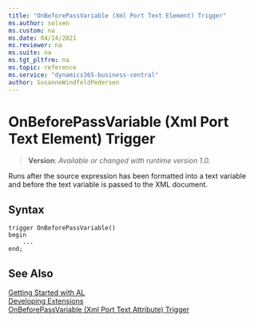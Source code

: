 ```yaml
---
title: "OnBeforePassVariable (Xml Port Text Element) Trigger"
ms.author: solsen
ms.custom: na
ms.date: 04/14/2021
ms.reviewer: na
ms.suite: na
ms.tgt_pltfrm: na
ms.topic: reference
ms.service: "dynamics365-business-central"
author: SusanneWindfeldPedersen
---
```

[//]: # (START>DO_NOT_EDIT)
[//]: # (IMPORTANT:Do not edit any of the content between here and the END>DO_NOT_EDIT.)
[//]: # (Any modifications should be made in the .xml files in the ModernDev repo.)

# OnBeforePassVariable (Xml Port Text Element) Trigger
> **Version**: _Available or changed with runtime version 1.0._

Runs after the source expression has been formatted into a text variable and before the text variable is passed to the XML document.



## Syntax
```
trigger OnBeforePassVariable()
begin
    ...
end;
```



[//]: # (IMPORTANT: END>DO_NOT_EDIT)
## See Also  
[Getting Started with AL](../devenv-get-started.md)  
[Developing Extensions](../devenv-dev-overview.md)  
[OnBeforePassVariable (Xml Port Text Attribute) Trigger](../xmlporttextattribute/devenv-onbeforepassvariable-xmlporttextattribute-trigger.md)
